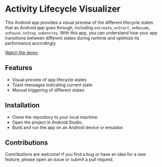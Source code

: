 # Activity Lifecycle Visualizer

This Android app provides a visual preview of the different lifecycle states that an Android app goes through, including `onCreate`, `onStart`, `onResume`, `onPause`, `onStop`, `onDestroy`. With this app, you can understand how your app transitions between different states during runtime and optimize its performance accordingly. 

[Watch the demo](https://youtube.com/shorts/rYepii9e_Bc)

## Features
- Visual preview of app lifecycle states
- Toast messages indicating current state
- Manual triggering of different states

## Installation
- Clone the repository to your local machine.
- Open the project in Android Studio.
- Build and run the app on an Android device or emulator.

## Contributions
Contributions are welcome! If you find a bug or have an idea for a new feature, please open an issue or submit a pull request.
